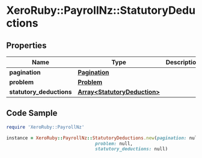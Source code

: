 # XeroRuby::PayrollNz::StatutoryDeductions

## Properties

Name | Type | Description | Notes
------------ | ------------- | ------------- | -------------
**pagination** | [**Pagination**](Pagination.md) |  | [optional] 
**problem** | [**Problem**](Problem.md) |  | [optional] 
**statutory_deductions** | [**Array&lt;StatutoryDeduction&gt;**](StatutoryDeduction.md) |  | [optional] 

## Code Sample

```ruby
require 'XeroRuby::PayrollNz'

instance = XeroRuby::PayrollNz::StatutoryDeductions.new(pagination: null,
                                 problem: null,
                                 statutory_deductions: null)
```


